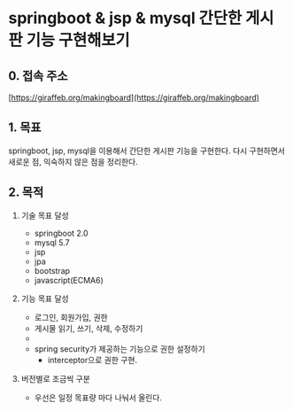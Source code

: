 # springboot & jsp & mysql 간단한 게시판 기능 구현해보기

## 0. 접속 주소
[https://giraffeb.org/makingboard](https://giraffeb.org/makingboard)

## 1. 목표
springboot, jsp, mysql을 이용해서 간단한 게시판 기능을 구현한다.
다시 구현하면서 새로운 점, 익숙하지 않은 점을 정리한다.

## 2. 목적
1. 기술 목표 달성
    - springboot 2.0
    - mysql 5.7
    - jsp
    - jpa
    - bootstrap
    - javascript(ECMA6)
    
2. 기능 목표 달성
    - 로그인, 회원가입, 권한
    - 게시물 읽기, 쓰기, 삭제, 수정하기
    - 
    - spring security가 제공하는 기능으로 권한 설정하기
        - interceptor으로 권한 구현.
        
        
3. 버전별로 조금씩 구분
    - 우선은 일정 목표량 마다 나눠서 올린다.
    
    
